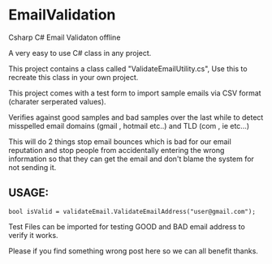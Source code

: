 # EmailValidation
Csharp C# Email Validaton offline


A very easy to use C# class in any project.

This project contains a class called "ValidateEmailUtility.cs", Use this to recreate this class in your own project.

This project comes with a test form to import sample emails via CSV format (charater serperated values).

Verifies against good samples and bad samples over the last while to detect misspelled email domains (gmail , hotmail etc..) and TLD (com , ie etc...)

This will do 2 things stop email bounces which is bad for our email reputation and stop people from accidentally entering the wrong information so that they can get the email 
and don't blame the system for not sending it.

## USAGE:

`bool isValid = validateEmail.ValidateEmailAddress("user@gmail.com");`


Test Files can be imported for testing GOOD and BAD email address to verify it works.

Please if you find something wrong post here so we can all benefit thanks.
